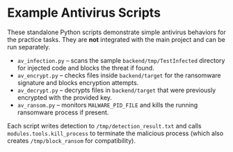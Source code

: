 # Example Antivirus Scripts

These standalone Python scripts demonstrate simple antivirus behaviors for the practice tasks. They are **not** integrated with the main project and can be run separately.

- `av_infection.py` – scans the sample `backend/tmp/TestInfected` directory for injected code and blocks the threat if found.
- `av_encrypt.py` – checks files inside `backend/target` for the ransomware signature and blocks encryption attempts.
- `av_decrypt.py` – decrypts files in `backend/target` that were previously encrypted with the provided key.
- `av_ransom.py` – monitors `MALWARE_PID_FILE` and kills the running ransomware process if present.

Each script writes detection to `/tmp/detection_result.txt` and calls `modules.tools.kill_process` to terminate the malicious process (which also creates `/tmp/block_ransom` for compatibility).

